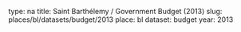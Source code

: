 type: na
title: Saint Barthélemy / Government Budget (2013)
slug: places/bl/datasets/budget/2013
place: bl
dataset: budget
year: 2013
